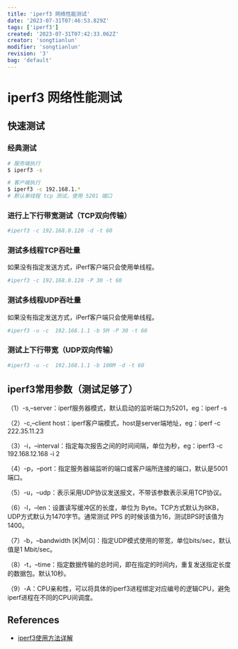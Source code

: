 ```yaml
---
title: 'iperf3 网络性能测试'
date: '2023-07-31T07:46:53.829Z'
tags: ['iperf3']
created: '2023-07-31T07:42:33.062Z'
creator: 'songtianlun'
modifier: 'songtianlun'
revision: '3'
bag: 'default'
---
```


<!-- Exported from TiddlyWiki at 12:15, 19th 八月 2023 -->

# iperf3 网络性能测试

## 快速测试

### 经典测试

```bash
# 服务端执行
$ iperf3 -s

# 客户端执行
$ iperf3 -c 192.168.1.*
# 默认单线程 tcp 测试，使用 5201 端口
```

### 进行上下行带宽测试（TCP双向传输）

```bash
#iperf3 -c 192.168.0.120 -d -t 60
```

### 测试多线程TCP吞吐量

如果没有指定发送方式，iPerf客户端只会使用单线程。

```bash
#iperf3 -c 192.168.0.120 -P 30 -t 60
```

### 测试多线程UDP吞吐量

如果没有指定发送方式，iPerf客户端只会使用单线程。

```bash
#iperf3 -u -c  192.168.1.1 -b 5M -P 30 -t 60
```

### 测试上下行带宽（UDP双向传输）

```bash
#iperf3 -u -c  192.168.1.1 -b 100M -d -t 60
```

## iperf3常用参数（测试足够了）

（1）-s,–server：iperf服务器模式，默认启动的监听端口为5201，eg：iperf -s

（2）-c,–client host：iperf客户端模式，host是server端地址，eg：iperf -c 222.35.11.23

（3）-i，–interval：指定每次报告之间的时间间隔，单位为秒，eg：iperf3 -c 192.168.12.168 -i 2

（4）-p，–port：指定服务器端监听的端口或客户端所连接的端口，默认是5001端口。

（5）-u，–udp：表示采用UDP协议发送报文，不带该参数表示采用TCP协议。

（6）-l，–len：设置读写缓冲区的长度，单位为 Byte。TCP方式默认为8KB，UDP方式默认为1470字节。通常测试 PPS 的时候该值为16，测试BPS时该值为1400。

（7）-b，–bandwidth [K|M|G]：指定UDP模式使用的带宽，单位bits/sec，默认值是1 Mbit/sec。

（8）-t，–time：指定数据传输的总时间，即在指定的时间内，重复发送指定长度的数据包。默认10秒。

（9）-A：CPU亲和性，可以将具体的iperf3进程绑定对应编号的逻辑CPU，避免iperf进程在不同的CPU间调度。

## References

* [iperf3使用方法详解](https://zhuanlan.zhihu.com/p/314727150)
